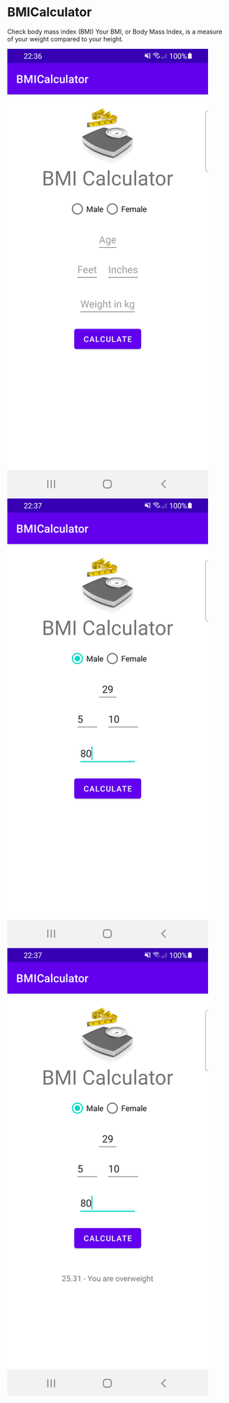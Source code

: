 # BMICalculator
Check body mass index (BMI)
Your BMI, or Body Mass Index, is a measure of your weight compared to your height. 

<img src="https://github.com/adesanyaaa/BMICalculator/blob/main/Screenshot_20220827_223639.png
">
<img src="https://github.com/adesanyaaa/BMICalculator/blob/main/Screenshot_20220827_223734.png
">
<img src="https://github.com/adesanyaaa/BMICalculator/blob/main/Screenshot_20220827_223805.png
">
